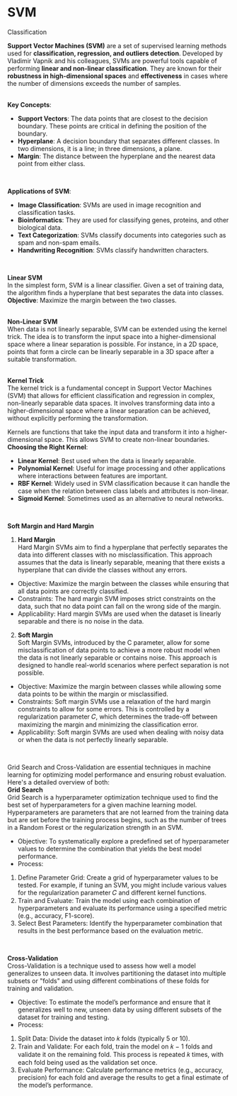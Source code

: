 # SVM
Classification 
<br/>

**Support Vector Machines (SVM)** are a set of supervised learning methods used for **classification, regression, and outliers detection**. Developed by Vladimir Vapnik and his colleagues, SVMs are powerful tools capable of performing **linear and non-linear classification**. They are known for their **robustness in high-dimensional spaces** and **effectiveness** in cases where the number of dimensions exceeds the number of samples. <br/>
<br/>

**Key Concepts**:
* **Support Vectors**: The data points that are closest to the decision boundary. These points are critical in defining the position of the boundary.
* **Hyperplane**: A decision boundary that separates different classes. In two dimensions, it is a line; in three dimensions, a plane.
* **Margin**: The distance between the hyperplane and the nearest data point from either class. <br/>
<br/>

**Applications of SVM**:
* **Image Classification**: SVMs are used in image recognition and classification tasks.
* **Bioinformatics**: They are used for classifying genes, proteins, and other biological data.
* **Text Categorization**: SVMs classify documents into categories such as spam and non-spam emails.
* **Handwriting Recognition**: SVMs classify handwritten characters. <br/>
<br/>

**Linear SVM** <br/>
In the simplest form, SVM is a linear classifier. Given a set of training data, the algorithm finds a hyperplane that best separates the data into classes. <br/>
**Objective**: Maximize the margin between the two classes. <br/>
<br/>

**Non-Linear SVM** <br/>
When data is not linearly separable, SVM can be extended using the kernel trick. The idea is to transform the input space into a higher-dimensional space where a linear separation is possible.
For instance, in a 2D space, points that form a circle can be linearly separable in a 3D space after a suitable transformation. <br/>
<br/>

**Kernel Trick** <br/>
The kernel trick is a fundamental concept in Support Vector Machines (SVM) that allows for efficient classification and regression in complex, non-linearly separable data spaces. It involves transforming data into a higher-dimensional space where a linear separation can be achieved, without explicitly performing the transformation. <br/>

Kernels are functions that take the input data and transform it into a higher-dimensional space. This allows SVM to create non-linear boundaries. <br/>
**Choosing the Right Kernel**:
* **Linear Kernel**: Best used when the data is linearly separable.
* **Polynomial Kernel**: Useful for image processing and other applications where interactions between features are important.
* **RBF Kernel**: Widely used in SVM classification because it can handle the case when the relation between class labels and attributes is non-linear.
* **Sigmoid Kernel**: Sometimes used as an alternative to neural networks. <br/>
<br/>

**Soft Margin and Hard Margin** <br/>
1. **Hard Margin** <br/>
Hard Margin SVMs aim to find a hyperplane that perfectly separates the data into different classes with no misclassification. This approach assumes that the data is linearly separable, meaning that there exists a hyperplane that can divide the classes without any errors. <br/>

* Objective: Maximize the margin between the classes while ensuring that all data points are correctly classified.
* Constraints: The hard margin SVM imposes strict constraints on the data, such that no data point can fall on the wrong side of the margin.
* Applicability: Hard margin SVMs are used when the dataset is linearly separable and there is no noise in the data. <br/>

2. **Soft Margin** <br/>
Soft Margin SVMs, introduced by the C parameter, allow for some misclassification of data points to achieve a more robust model when the data is not linearly separable or contains noise. This approach is designed to handle real-world scenarios where perfect separation is not possible. <br/>

* Objective: Maximize the margin between classes while allowing some data points to be within the margin or misclassified.
* Constraints: Soft margin SVMs use a relaxation of the hard margin constraints to allow for some errors. This is controlled by a regularization parameter 
𝐶, which determines the trade-off between maximizing the margin and minimizing the classification error.
* Applicability: Soft margin SVMs are used when dealing with noisy data or when the data is not perfectly linearly separable. <br/>
<br/>

Grid Search and Cross-Validation are essential techniques in machine learning for optimizing model performance and ensuring robust evaluation. Here's a detailed overview of both: <br/>
**Grid Search** <br/>
Grid Search is a hyperparameter optimization technique used to find the best set of hyperparameters for a given machine learning model. Hyperparameters are parameters that are not learned from the training data but are set before the training process begins, such as the number of trees in a Random Forest or the regularization strength in an SVM. <br/>
* Objective: To systematically explore a predefined set of hyperparameter values to determine the combination that yields the best model performance.
* Process:
1. Define Parameter Grid: Create a grid of hyperparameter values to be tested. For example, if tuning an SVM, you might include various values for the regularization parameter 
𝐶 and different kernel functions.
2. Train and Evaluate: Train the model using each combination of hyperparameters and evaluate its performance using a specified metric (e.g., accuracy, F1-score).
3. Select Best Parameters: Identify the hyperparameter combination that results in the best performance based on the evaluation metric. <br/>
<br/>

**Cross-Validation** <br/>
Cross-Validation is a technique used to assess how well a model generalizes to unseen data. It involves partitioning the dataset into multiple subsets or "folds" and using different combinations of these folds for training and validation. <br/>
* Objective: To estimate the model’s performance and ensure that it generalizes well to new, unseen data by using different subsets of the dataset for training and testing.
* Process:
1. Split Data: Divide the dataset into 𝑘 folds (typically 5 or 10).
2. Train and Validate: For each fold, train the model on 𝑘 − 1 folds and validate it on the remaining fold. This process is repeated 𝑘 times, with each fold being used as the validation set once.
3. Evaluate Performance: Calculate performance metrics (e.g., accuracy, precision) for each fold and average the results to get a final estimate of the model’s performance.


 




